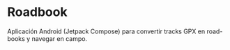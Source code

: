 # Roadbook

Aplicación Android (Jetpack Compose) para convertir tracks GPX en road-books y navegar en campo.

